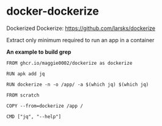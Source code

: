 # docker-dockerize

Dockerized Dockerize: https://github.com/larsks/dockerize

Extract only minimum required to run an app in a container

<b> An example to build grep </b>

```
FROM ghcr.io/maggie0002/dockerize as dockerize

RUN apk add jq

RUN dockerize -n -o /app/ -a $(which jq) $(which jq)

FROM scratch

COPY --from=dockerize /app /

CMD ["jq", "--help"]
```
